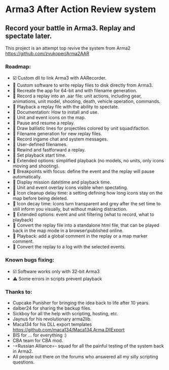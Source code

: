 # Arma3 After Action Review system

## Record your battle in Arma3. Replay and spectate later.

This project is an attempt top revive the system from Arma2 https://github.com/zvukoper/Arma2AAR


### Roadmap:

* :ballot_box_with_check: Custom dll to link Arma3 with AARecorder.
* :black_square_button: Custom software to write replay files to disk directly from Arma3.
* :black_square_button: Recreate the app for 64-bit and with filename generation.
* :black_square_button: Record a replay into an .aar file: unit actions, including gear, animations, unit model, shooting, death, vehicle operation, commands.
* :black_square_button: Playback a replay file with the ability to spectate.
* :black_square_button: Documentation: How to install and use.
* :black_square_button: Unit and event icons on the map.
* :black_square_button: Pause and resume a replay.
* :black_square_button: Draw ballistic lines for projectiles colored by unit squad\faction.
* :black_square_button: Filename generation for new replay files.
* :black_square_button: Record ingame chat and system messages.
* :black_square_button: User-defined filenames.
* :black_square_button: Rewind and fastforward a replay.
* :black_square_button: Set playback start time.
* :black_square_button: Extended options: simplified playback (no models, no units, only icons moving and shooting).
* :black_square_button: Breakpoints with focus: define the event and the replay will pause automatically.
* :black_square_button: Display mission date\time and playback time.
* :black_square_button: Unit and event overlay icons visible when spectating.
* :black_square_button: Icon cleanup delay time: a setting defining how long icons stay on the map before being deleted.
* :black_square_button: Icon decay time: Icons turn transparent and grey after the set time to still inform you visually, but without making distraction.
* :black_square_button: Extended options: event and unit filtering (what to record, what to playback)
* :black_square_button: Convert the replay file into a standalone html file, that can be played back in the map mode in a browser\published online.
* :black_square_button: Playback: add a global comment in the replay or a map marker comment.
* :black_square_button: Convert the replay to a log with the selected events.


### Known bugs fixing:

* :ballot_box_with_check: Software works only with 32-bit Arma3
* :warning: Some errors in scripts prevent playback



### Thanks to:

* Cupcake Punisher for bringing the idea back to life after 10 years.
* dalber24 for sharing the backup files.
* Sickboy for all the help with scripting, hosting, etc.
* Jaynus for his revolutionary arma2lib.
* Maca134 for his DLL export templates https://github.com/maca134/Maca134.Arma.DllExport
* BIS for ... for everything :)
* CBA team for CBA mod.
* -=Russian Alliance=- squad for all the painful testing of the system back in Arma2.
* All people out there on the forums who answered all my silly scripting questions.
